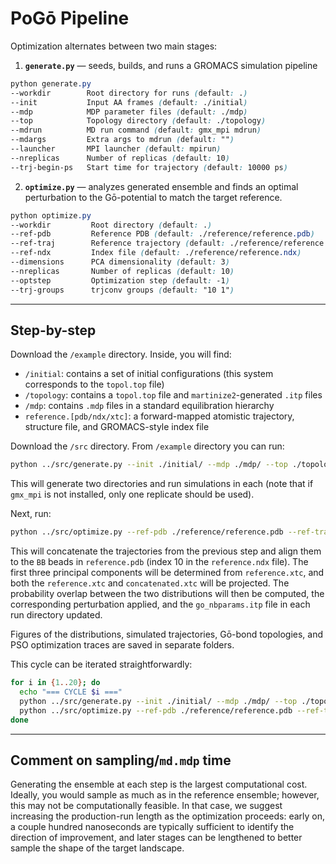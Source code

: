 # PoGō Pipeline

Optimization alternates between two main stages:

1. **`generate.py`** — seeds, builds, and runs a GROMACS simulation pipeline  
```scss
python generate.py
--workdir        Root directory for runs (default: .)
--init           Input AA frames (default: ./initial)
--mdp            MDP parameter files (default: ./mdp)
--top            Topology directory (default: ./topology)
--mdrun          MD run command (default: gmx_mpi mdrun)
--mdargs         Extra args to mdrun (default: "")
--launcher       MPI launcher (default: mpirun)
--nreplicas      Number of replicas (default: 10)
--trj-begin-ps   Start time for trajectory (default: 10000 ps)
```

2. **`optimize.py`** — analyzes generated ensemble and finds an optimal perturbation to the Gō-potential to match the target reference.  

```scss
python optimize.py
--workdir         Root directory (default: .)
--ref-pdb         Reference PDB (default: ./reference/reference.pdb)
--ref-traj        Reference trajectory (default: ./reference/reference.xtc)
--ref-ndx         Index file (default: ./reference/reference.ndx)
--dimensions      PCA dimensionality (default: 3)
--nreplicas       Number of replicas (default: 10)
--optstep         Optimization step (default: -1)
--trj-groups      trjconv groups (default: "10 1")
```

---
## Step-by-step
Download the `/example` directory. Inside, you will find:

- `/initial`: contains a set of initial configurations (this system corresponds to the `topol.top` file)
- `/topology`: contains a `topol.top` file and `martinize2`-generated `.itp` files
- `/mdp`: contains `.mdp` files in a standard equilibration hierarchy
- `reference.[pdb/ndx/xtc]`: a forward-mapped atomistic trajectory, structure file, and GROMACS-style index file

Download the `/src` directory. From `/example` directory you can run:

```bash
python ../src/generate.py --init ./initial/ --mdp ./mdp/ --top ./topology/ --nreplicas 2
````

This will generate two directories and run simulations in each (note that if `gmx_mpi` is not installed, only one replicate should be used).

Next, run:

```bash
python ../src/optimize.py --ref-pdb ./reference/reference.pdb --ref-traj ./reference/reference.xtc --ref-ndx ./reference/reference.ndx --trj-groups "10 1" --dimensions 3 --nreplicas 2
```

This will concatenate the trajectories from the previous step and align them to the `BB` beads in `reference.pdb` (index 10 in the `reference.ndx` file). The first three principal components will be determined from `reference.xtc`, and both the `reference.xtc` and `concatenated.xtc` will be projected. The probability overlap between the two distributions will then be computed, the corresponding perturbation applied, and the `go_nbparams.itp` file in each run directory updated.

Figures of the distributions, simulated trajectories, Gō-bond topologies, and PSO optimization traces are saved in separate folders.


This cycle can be iterated straightforwardly:

```bash
for i in {1..20}; do
  echo "=== CYCLE $i ==="
  python ../src/generate.py --init ./initial/ --mdp ./mdp/ --top ./topology/ --nreplicas 2
  python ../src/optimize.py --ref-pdb ./reference/reference.pdb --ref-traj ./reference/reference.xtc --ref-ndx ./reference/reference.ndx --trj-groups "10 1" --dimensions 3 --nreplicas 2
done
```
---

## Comment on sampling/`md.mdp` time
Generating the ensemble at each step is the largest computational cost. Ideally, you would sample as much as in the reference ensemble; however, this may not be computationally feasible. In that case, we suggest increasing the production-run length as the optimization proceeds: early on, a couple hundred nanoseconds are typically sufficient to identify the direction of improvement, and later stages can be lengthened to better sample the shape of the target landscape.


<!--
## `generate.py` — Command-Line Flags
| **Flag**         | **Default**                   | **Description**                                                                           |
| ---------------- | ----------------------------- | ----------------------------------------------------------------------------------------- |
| `--init`         | `./initial`                   | Directory containing AA frames (`frame<N>.gro`).                                          |
| `--mdp`          | `./mdp`                       | Directory containing GROMACS `.mdp` parameter files (`min.mdp`, `eq0.mdp`, etc.).         |
| `--top`          | `./topology`                  | Directory containing topology files (`topol*`, `top/` tree).                              |
| `--ref-ndx`      | `./reference/reference.ndx`   | Reference index used to extract BB beads after simulations                                 |
| `--mdrun`        | `gmx_mpi mdrun`               | Command used to run molecular dynamics (MPI-enabled if applicable).                       |
| `--launcher`     | `mpirun`                      | MPI launcher command (e.g., `mpirun`, `srun`, or empty).                                  |
| `--nreplicas`    | `10`                          | Number of replicas (`sim_0..sim_{N-1}`).                                                  |
| `--trj-groups`   | `"1 1"`                       | Space-separated `trjconv` index selections via stdin (e.g., `"1 1"` = Protein/Protein).   |
| `--trj-begin`    | `50000`                       | Start time (ps) for `trjconv -b` trajectory trimming.                                     |


## `optimize.py` — Command-Line Flags
| **Flag**         | **Default**                 | **Description**                                                                           |
| ---------------- | --------------------------- | ----------------------------------------------------------------------------------------- |
| `--init`         | `./initial`                 | Directory with initial AA frames (`frame<N>.gro`, if used elsewhere).                     |
| `--mdp`          | `./mdp`                     | Directory containing `.mdp` files (if referenced).                                        |
| `--top`          | `./topology`                | Directory with topology files or include tree (if referenced).                            |
| `--ref-pdb`      | `./reference/reference.pdb` | Reference PDB used to read topology for CG/AA universes.                                  |
| `--ref-xtc-aa`   | `./reference/reference.xtc` | Aligned AA trajectory file (relative to `--ref`).                                         |
| `--ref-ndx`      | `./reference/reference.ndx` | Index file for group selections (relative to `--ref`).                                    |
| `--pc-boundary`  | `35`                        | Plot boundary for principal component (PC) axes.                                          |
| `--nreplicas`    | `10`                        | Number of replicas to collect (`sim_0..sim_{N-1}`).                                       |
| `--optstep`      | `-1`                        | Override optimization step index; use `-1` to infer automatically.                        |
| `--trj-groups`   | `"10 1"`                    | Space-separated selections passed to `trjconv` (e.g., `"10 1"`).                          |
| `--out-cg-traj`  | `"cg_traj"`                 | Output directory for processed CG trajectories.                                           |
| `--out-fe`       | `"fe_maps"`                 | Output directory for free energy maps.                                                    |
| `--out-params`   | `"optimized_params"`        | Directory where updated force-field parameters are written.                               | -->
